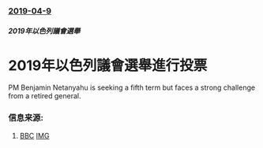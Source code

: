 ### [2019-04-9](/news/2019/04/9/index.md)

##### 2019年以色列議會選舉
# 2019年以色列議會選舉進行投票 

PM Benjamin Netanyahu is seeking a fifth term but faces a strong challenge from a retired general.


### 信息来源:

1. [BBC](https://www.bbc.co.uk/news/world-middle-east-47852261) [IMG](https://ichef.bbci.co.uk/images/ic/1024x576/p075wj3p.jpg)
